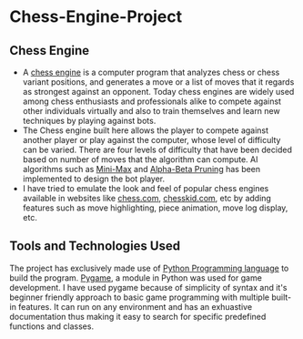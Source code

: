 ﻿# Chess-Engine-Project
 ## Chess Engine
 - A [chess engine](https://en.wikipedia.org/wiki/Chess_engine) is a computer program that analyzes chess or chess variant positions, and generates a move or a list of moves that it regards as strongest against an opponent. Today chess engines are widely used among chess enthusiasts and professionals alike to compete against other individuals virtually and also to train themselves and learn new techniques by playing against bots.
 - The Chess engine built here allows the player to compete against another player or play against the computer, whose level of difficulty can be varied. There are four levels of difficulty that have been decided based on number of moves that the algorithm can compute. AI algorithms such as [Mini-Max](https://en.wikipedia.org/wiki/Minimax) and [Alpha-Beta Pruning](https://en.wikipedia.org/wiki/Alpha%E2%80%93beta_pruning) has been implemented to design the bot player.
 - I have tried to emulate the look and feel of popular chess engines available in websites like [chess.com](https://www.chess.com/), [chesskid.com](https://www.chesskid.com/), etc by adding features such as move highlighting, piece animation, move log display, etc.
 
 ## Tools and Technologies Used
 The project has exclusively made use of [Python Programming language](https://docs.python.org/3/) to build the program. [Pygame](https://www.pygame.org/docs/), a module in Python was used for game development. I have used pygame because of simplicity of syntax and it's beginner friendly approach to basic game programming with multiple built-in features. It can run on any environment and has an exhuastive documentation thus making it easy to search for specific predefined functions and classes.

